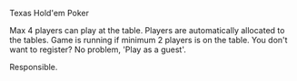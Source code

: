 Texas Hold'em Poker

Max 4 players can play at the table.
Players are automatically allocated to the tables.
Game is running if minimum 2 players is on the table.
You don't want to register? No problem, 'Play as a guest'.

Responsible.